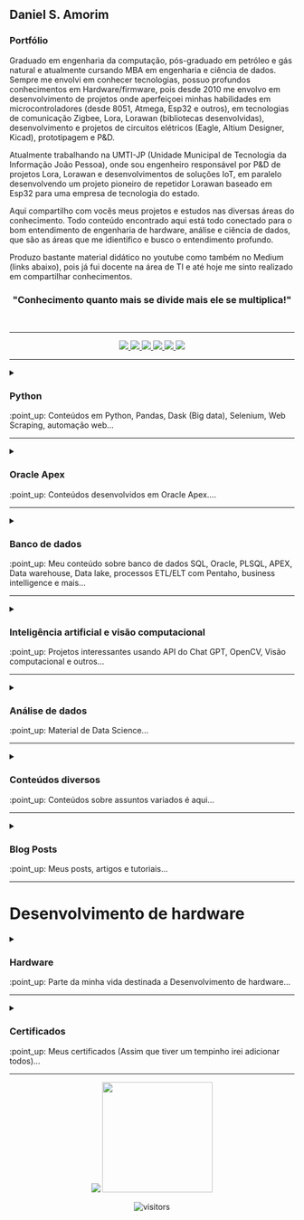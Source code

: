<h2>Daniel S. Amorim</h2>

### Portfólio

Graduado em engenharia da computação, pós-graduado em petróleo e gás natural e atualmente cursando MBA 
em engenharia e ciência de dados. Sempre me envolvi em conhecer tecnologias, possuo profundos 
conhecimentos em Hardware/firmware, pois desde 2010 me envolvo em desenvolvimento de projetos onde 
aperfeiçoei minhas habilidades em microcontroladores (desde 8051, Atmega, Esp32 e outros), em tecnologias de 
comunicação Zigbee, Lora, Lorawan (bibliotecas desenvolvidas), desenvolvimento e projetos de circuitos elétricos (Eagle, Altium Designer, 
Kicad), prototipagem e P&D.

Atualmente trabalhando na UMTI-JP (Unidade Municipal de Tecnologia da Informação João Pessoa), onde sou engenheiro responsável por P&D de projetos
Lora, Lorawan e desenvolvimentos de soluções IoT, em paralelo desenvolvendo um projeto pioneiro de repetidor Lorawan baseado em Esp32 para uma
empresa de tecnologia do estado.


Aqui compartilho com vocês meus projetos e estudos nas diversas áreas do conhecimento. 
Todo conteúdo encontrado aqui está todo conectado para o bom entendimento de engenharia de hardware, 
análise e ciência de dados, que são as áreas que me idientifico e busco o entendimento profundo. 

Produzo bastante material didático no youtube como também no Medium (links abaixo), pois já fui docente 
na área de TI e até hoje me sinto realizado em compartilhar conhecimentos.


<h3 align="center">"Conhecimento quanto mais se divide mais ele se multiplica!"</h3>
<br>
<!----------------------------------------------- BOTOES DE LINKS --------------------------------------------->
<hr>
<div align="center">
  <a href="https://www.youtube.com/@dsa_science">
    <img src="https://img.shields.io/badge/YouTube-FF0000?style=for-the-badge&logo=youtube&logoColor=white">
  </a>
  <a href="https://medium.com/@dev.daniel.amorim">
    <img src="https://img.shields.io/badge/Medium-12100E?style=for-the-badge&logo=medium&logoColor=white">
  </a>
  <a href="https://www.linkedin.com/in/dev-daniel-amorim/">
    <img src="https://img.shields.io/badge/LinkedIn-0077B5?style=for-the-badge&logo=linkedin&logoColor=white">
  </a>
  <a href="https://www.linkedin.com/in/dev-daniel-amorim/">
    <img src="https://img.shields.io/badge/Instagram-E4405F?style=for-the-badge&logo=instagram&logoColor=white">
  </a>
  <a href="https://contate.me/devdanielamorim">
    <img src="https://img.shields.io/badge/WhatsApp-25D366?style=for-the-badge&logo=whatsapp&logoColor=white">
  </a>
  <a href="mailto:dev.daniel.amorim@gmail.com">
    <img src="https://img.shields.io/badge/Gmail-D14836?style=for-the-badge&logo=gmail&logoColor=white">
  </a>
</div>
<hr>

<!------------------------------------------------SUMARIO PYTHON --------------------------------------------->
<details>
  <summary> <h3>Python</h3> </summary>
  
  - [Web Scraping (Selenium)](https://github.com/dev-daniel-amorim/Topico-Selenium_e_WS/blob/main/README.md)

  - [Análises de dados (Pandas/Dask)](https://github.com/dev-daniel-amorim/Analise_de_dados-Ferramentas/blob/main/README.md)
  
  - [Automação de processos](https://github.com/dev-daniel-amorim/Topico-Automacao_de_processos)
  
  - [Alguns módulos e bibliotecas Python](https://github.com/dev-daniel-amorim/Topico-Modulos-e-bibliotecas/blob/main/README.md)
  
  <hr>
</details>
:point_up: Conteúdos em Python, Pandas, Dask (Big data), Selenium, Web Scraping, automação web...
<hr>

<!------------------------------------------------SUMARIO ORACLE APEX --------------------------------------------->
<details>
  <summary> <h3>Oracle Apex</h3> </summary>
  
  - [Projeto Patrimônio com leitor RFID](https://github.com/dev-daniel-amorim/oracle_apex_patrimonio/blob/main/README.md)
  - [Tutoriais Oracle Apex](https://github.com/dev-daniel-amorim/tutoriais_apex/blob/main/README.md)
     
  <hr>
</details>
:point_up: Conteúdos desenvolvidos em Oracle Apex....
<hr>


<!------------------------------------------------- Banco de dados-------------------------------------------->
<details>
  <summary> <h3> Banco de dados </h3> </summary>
  
  - [SQL Language](https://github.com/dev-daniel-amorim/Sql_Server/blob/main/README.md)
  - [Oracle PL/SQL e APEX](https://github.com/dev-daniel-amorim/oracle_plsql/blob/main/README.md)
  - [Pentaho + Data Warehouse + ETL](https://github.com/dev-daniel-amorim/Topico_DW/blob/main/README.md)
  
  <hr>
</details>
:point_up: Meu conteúdo sobre banco de dados SQL, Oracle, PLSQL, APEX, Data warehouse, Data lake, processos ETL/ELT com Pentaho, business intelligence e mais...
<hr>

<!------------------------------------------------CHAT gpt --------------------------------------------------->
<details>
  <summary> <h3>Inteligência artificial e visão computacional</h3> </summary>
  
  - [Projetos com IA e VC](https://github.com/dev-daniel-amorim/Topico-ChatGPT/blob/main/README.md)
  
  <hr>
</details>
:point_up: Projetos interessantes usando API do Chat GPT, OpenCV, Visão computacional e outros...
<hr>

<!------------------------------------------------AD E DS----------------------------------------------------->
<details>
  <summary> <h3>Análise de dados</h3> </summary>
  
  - [Tratamento de dados](https://github.com/dev-daniel-amorim/Topico-Analise_dados/blob/main/README.md)

  
### Data Science (Classificação)
- [Análise de risco](https://github.com/dev-daniel-amorim/DS-Analise_de_risco_II/blob/main/README.md)

### Data Science (Regressão)
- [Preços de imóveis no RJ](https://github.com/dev-daniel-amorim/DS-Machine_learning)

## Etapas do data science

### Coleta de dados:

- [Coleta de dados com APIs](https://github.com/dev-daniel-amorim/Coleta_de_dados-APIs)

### Tratamento de dados:

- [Estatística para análise de dados](https://github.com/dev-daniel-amorim/AD-Estatistica/blob/main/README.md)
- [Variáveis Dummies (Label e OneHot Encoder)](https://github.com/dev-daniel-amorim/DS-Variaveis_Dummies)
- [Balanceamento de classes (Under e Oversampling)](https://github.com/dev-daniel-amorim/DS-Balanceamento_de_classes/blob/main/README.md)
- [Redimensionamento dos dados (normalização/padronização)](https://github.com/dev-daniel-amorim/AD-Norm_Padron/blob/main/README.md)

### Machine Learning:

- [Holdout/Cross Validation](https://github.com/dev-daniel-amorim/ML-Tecnicas)
- [Ajuste de Hiperparâmetros](https://github.com/dev-daniel-amorim/ML-Ajustes_Hiperparametros/blob/main/README.md)
  <hr>
</details>
:point_up: Material de Data Science...
<hr>

<!------------------------------------------------DIVERSOS --------------------------------------------------->
<details>
  <summary> <h3>Conteúdos diversos</h3> </summary>

  - [Conteúdos dos mais variádos temas](https://github.com/dev-daniel-amorim/Python-Varios_temas/blob/main/README.md)

  <hr>
</details>
:point_up: Conteúdos sobre assuntos variados é aqui...
<hr>

<!------------------------------------------------BLOG POSTS-------------------------------------------------->
<details>
  <summary><h3>Blog Posts</h3></summary>

  - [Balanceamento de classes](https://medium.com/@dev.daniel.amorim/balanceamento-de-classes-6eca350c465a)
  - [Conectando aplicações com SQL Server](https://medium.com/@dev.daniel.amorim/jupyter-notebook-sql-server-1af8eb22cf02)
  - [Etapas de projetos de análise de dados](https://medium.com/@dev.daniel.amorim/iniciando-projeto-de-an%C3%A1lise-de-dados-5db12f935537)
  - [Criando bibliotecas com Pypi](https://medium.com/@dev.daniel.amorim/como-criar-biblioteca-python-pypi-343219656838)
  - [Chat GPT fazendo análise de dados em Python](https://medium.com/@dev.daniel.amorim/chat-gpt-programando-em-python-c2a1802fe959)

</details>
:point_up: Meus posts, artigos e tutoriais...
<hr>


<!------------------------------------------------hardware-------------------------------------------------->
# Desenvolvimento de hardware

<details>
  <summary><h3>Hardware</h3></summary>

  - [Projeto RFID UHF 800-900mHz](https://github.com/dev-daniel-amorim/RFID_UHF/blob/main/README.md)
  - [Comunicação Zigbee (Esp32 + Xbee modules)](https://github.com/dev-daniel-amorim/gateway_zigbee/blob/main/README.md)
  - [Projeto de automação residencial Hi Home (2010)](https://github.com/dev-daniel-amorim/Automacao_residencial/blob/main/README.md)
  - [Projetos Lorawan (Em breve postarei conteúdos em parceria com a Radioenge)]()

</details>
:point_up: Parte da minha vida destinada a Desenvolvimento de hardware...
<hr>

<!------------------------------------------------CERTIFICADOS POSTS-------------------------------------------------->
<details>
  <summary><h3>Certificados</h3></summary>

  - [Altium Designer](https://www.udemy.com/certificate/UC-902e4132-419b-4588-b664-29dd2266ffe8/)
  - [FreeRTOS](https://www.udemy.com/certificate/UC-5f6138cc-9315-49f8-bdf8-8b8bfd094d55/)
  - [Python](https://portalhashtag.com/certificado-hashtag/1666472978211x337894069015150600?data-inicio=N%C3%A3o)

</details>
:point_up: Meus certificados (Assim que tiver um tempinho irei adicionar todos)...
<hr>




<!------------------------------------------------RODAPE------------------------------------------------------>
<div align="center">
<img src="https://github-readme-stats.vercel.app/api?username=dev-daniel-amorim&theme=blue-green">
<img height="195em" src="https://github-readme-stats.vercel.app/api/top-langs/?username=dev-daniel-amorim&theme=blue-green">
<br> 
  
![visitors](https://visitor-badge.laobi.icu/badge?page_id=https://github.com/dev-daniel-amorim) 
 </div> 
 
